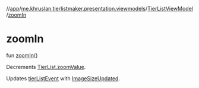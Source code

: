 //[app](../../../index.md)/[me.khruslan.tierlistmaker.presentation.viewmodels](../index.md)/[TierListViewModel](index.md)/[zoomIn](zoom-in.md)

# zoomIn

fun [zoomIn](zoom-in.md)()

Decrements [TierList.zoomValue](../../me.khruslan.tierlistmaker.data.models.tierlist/-tier-list/zoom-value.md).

Updates [tierListEvent](tier-list-event.md) with [ImageSizeUpdated](../../me.khruslan.tierlistmaker.data.models.tierlist/-image-size-updated/index.md).
